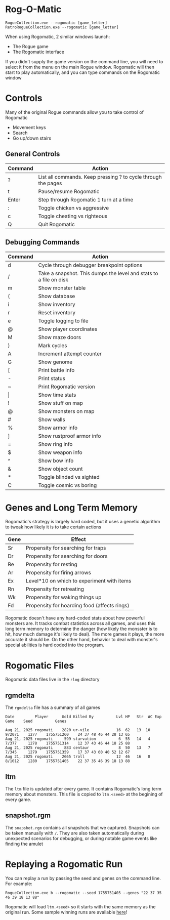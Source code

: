 Rog-O-Matic
===========================

```
RogueCollection.exe --rogomatic [game_letter]
RetroRogueCollection.exe --rogomatic [game_letter]
```

When using Rogomatic, 2 similar windows launch:
- The Rogue game
- The Rogomatic interface

If you didn't supply the game version on the command line, you will need to select it
from the menu on the main Rogue window. Rogomatic will then start to play automatically,
and you can type commands on the Rogomatic window

Controls
========

Many of the original Rogue commands allow you to take control of Rogomatic
- Movement keys
- Search
- Go up/down stairs

## General Controls

| Command | Action
|---------|----------------------------------------------------------------------
| ?       | List all commands. Keep pressing ? to cycle through the pages
| t       | Pause/resume Rogomatic
| Enter   | Step through Rogomatic 1 turn at a time
| :       | Toggle chicken vs aggressive
| c       | Toggle cheating vs righteous
| Q       | Quit Rogomatic

## Debugging Commands

| Command | Action
|---------|----------------------------------------------------------------------
| d       | Cycle through debugger breakpoint options
| /       | Take a snapshot. This dumps the level and stats to a file on disk
| m       | Show monster table
| (       | Show database
| i       | Show inventory
| r       | Reset inventory
| e       | Toggle logging to file
| @       | Show player coordinates
| M       | Show maze doors
| )       | Mark cycles
| A       | Increment attempt counter
| G       | Show genome
| [       | Print battle info
| -       | Print status
| ~       | Print Rogomatic version
| \|       | Show time stats
| !       | Show stuff on map
| @       | Show monsters on map
| #       | Show walls
| %       | Show armor info
| ]       | Show rustproof armor info
| =       | Show ring info
| $       | Show weapon info
| ^       | Show bow info
| &       | Show object count
| *       | Toggle blinded vs sighted
| C       | Toggle cosmic vs boring

Genes and Long Term Memory
====
Rogomatic's strategy is largely hard coded, but it uses a genetic algorithm to tweak
how likely it is to take certain actions

|Gene|Effect
|-|-
|Sr|Propensity for searching for traps
|Dr|Propensity for searching for doors
|Re|Propensity for resting
|Ar|Propensity for firing arrows
|Ex|Level*10 on which to experiment with items
|Rn|Propensity for retreating
|Wk|Propensity for waking things up
|Fd|Propensity for hoarding food (affects rings)

Rogomatic doesn't have any hard-coded stats about how powerful monsters are. It tracks combat statistics across all games,
and uses this long term memory to determine the danger (how likely the monsster is to hit, how much damage it's likely to deal).
The more games it plays, the more accurate it should be. On the other hand, behavior to deal with monster's special abilities
is hard coded into the program.

Rogomatic Files
====
Rogomatic data files live in the `rlog` directory

## rgmdelta
The `rgmdelta` file has a summary of all games
```
Date         Player      Gold Killed By          Lvl HP   Str  AC Exp       Game    Seed          Genes
```
```
Aug 21, 2025 rogomati    2820 ur-vile            16  62   13  10  9/2071    1277    1755751260    24 37 48 46 44 28 13 65
Aug 21, 2025 rogomati     599 starvation          6  55   14   4  7/377     1278    1755751314    12 37 43 46 44 18 25 88
Aug 21, 2025 rogomati     883 centaur             8  50   13   7  7/345     1279    1755751359    17 37 43 60 40 52 12 67
Aug 21, 2025 rogomati    2665 troll              12  46   16   8  8/1012    1280    1755751405    22 37 35 46 39 18 13 88
```

## ltm
The `ltm` file is updated after every game. It contains Rogomatic's long term memory about monsters.
This file is copied to `ltm.<seed>` at the begining of every game.

## snapshot.rgm
The `snapshot.rgm` contains all snapshots that we captured. Snapshots can be taken manually with `/`.
They are also taken automatically during unexpected scenarios for debugging, or during notable game
events like finding the amulet

Replaying a Rogomatic Run
====
You can replay a run by passing the seed and genes on the command line. For example:

    RogueCollection.exe b --rogomatic --seed 1755751405 --genes "22 37 35 46 39 18 13 88"

Rogomatic will load `ltm.<seed>` so it starts with the same memory as the original run.
Some sample winning runs are available [here](https://github.com/mikeyk730/Rogue-Collection/tree/main/test)!
